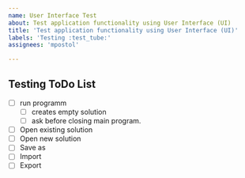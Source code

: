 ```yaml
---
name: User Interface Test
about: Test application functionality using User Interface (UI)
title: 'Test application functionality using User Interface (UI)'
labels: 'Testing :test_tube:'
assignees: 'mpostol'

---
```


## Testing ToDo List

- [ ] run programm
  - [ ] creates empty solution
  - [ ] ask before closing main program.
- [ ] Open existing solution
- [ ] Open new solution
- [ ] Save as
- [ ] Import
- [ ] Export
